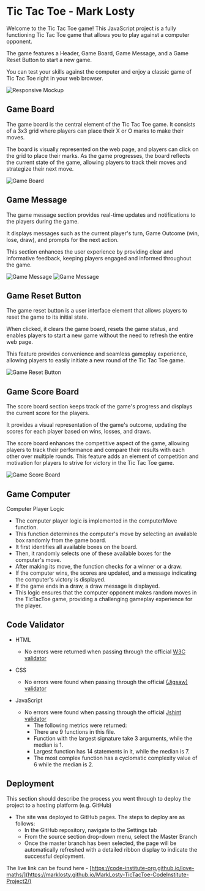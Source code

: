# Tic Tac Toe - Mark Losty

Welcome to the Tic Tac Toe game! This JavaScript project is a fully functioning Tic Tac Toe game that allows you to play against a computer opponent. 

The game features a Header, Game Board, Game Message, and a Game Reset Button to start a new game. 

You can test your skills against the computer and enjoy a classic game of Tic Tac Toe right in your web browser. 

![Responsive Mockup](https://i.imgur.com/Dsnu5vt.png)

## Game Board 

The game board is the central element of the Tic Tac Toe game. It consists of a 3x3 grid where players can place their X or O marks to make their moves. 

The board is visually represented on the web page, and players can click on the grid to place their marks. 
As the game progresses, the board reflects the current state of the game, allowing players to track their moves and strategize their next move.

![Game Board](https://i.imgur.com/IKjaaDT.png)

## Game Message

The game message section provides real-time updates and notifications to the players during the game. 

It displays messages such as the current player's turn, Game Outcome (win, lose, draw), and prompts for the next action. 

This section enhances the user experience by providing clear and informative feedback, keeping players engaged and informed throughout the game.

![Game Message](https://i.imgur.com/97gm7CX.png)
![Game Message](https://i.imgur.com/1W5FCUt.png)

## Game Reset Button 

The game reset button is a user interface element that allows players to reset the game to its initial state. 

When clicked, it clears the game board, resets the game status, and enables players to start a new game without the need to refresh the entire web page. 

This feature provides convenience and seamless gameplay experience, allowing players to easily initiate a new round of the Tic Tac Toe game.

![Game Reset Button](https://i.imgur.com/LeGrQKs.png)

## Game Score Board

The score board section keeps track of the game's progress and displays the current score for the players. 

It provides a visual representation of the game's outcome, updating the scores for each player based on wins, losses, and draws. 

The score board enhances the competitive aspect of the game, allowing players to track their performance and compare their results with each other over multiple rounds. 
This feature adds an element of competition and motivation for players to strive for victory in the Tic Tac Toe game.

![Game Score Board](https://i.imgur.com/pQZf8fe.png)

## Game Computer

Computer Player Logic

* The computer player logic is implemented in the computerMove function.
* This function determines the computer's move by selecting an available box randomly from the game board.
* It first identifies all available boxes on the board.
* Then, it randomly selects one of these available boxes for the computer's move.
* After making its move, the function checks for a winner or a draw.
* If the computer wins, the scores are updated, and a message indicating the computer's victory is displayed.
* If the game ends in a draw, a draw message is displayed.
* This logic ensures that the computer opponent makes random moves in the TicTacToe game, providing a challenging gameplay experience for the player.

## Code Validator
- HTML
    - No errors were returned when passing through the official [W3C validator](https://validator.w3.org/nu/?doc=https%3A%2F%2Fmarklosty.github.io%2FMarkLosty-TicTacToe-CodeInstitute-Project2%2F)
- CSS
    - No errors were found when passing through the official [(Jigsaw) validator](https://jigsaw.w3.org/css-validator/validator?uri=https%3A%2F%2Fmarklosty.github.io%2FMarkLosty-TicTacToe-CodeInstitute-Project2%2F&profile=css3svg&usermedium=all&warning=1&vextwarning=&lang=en)

- JavaScript
    - No errors were found when passing through the official [Jshint validator](https://jshint.com/)
      - The following metrics were returned: 
      - There are 9 functions in this file.
      - Function with the largest signature take 3 arguments, while the median is 1.
      - Largest function has 14 statements in it, while the median is 7.
      - The most complex function has a cyclomatic complexity value of 6 while the median is 2.

## Deployment

This section should describe the process you went through to deploy the project to a hosting platform (e.g. GitHub) 

- The site was deployed to GitHub pages. The steps to deploy are as follows: 
  - In the GitHub repository, navigate to the Settings tab 
  - From the source section drop-down menu, select the Master Branch
  - Once the master branch has been selected, the page will be automatically refreshed with a detailed ribbon display to indicate the successful deployment. 

The live link can be found here - [https://code-institute-org.github.io/love-maths/](https://marklosty.github.io/MarkLosty-TicTacToe-CodeInstitute-Project2/)

